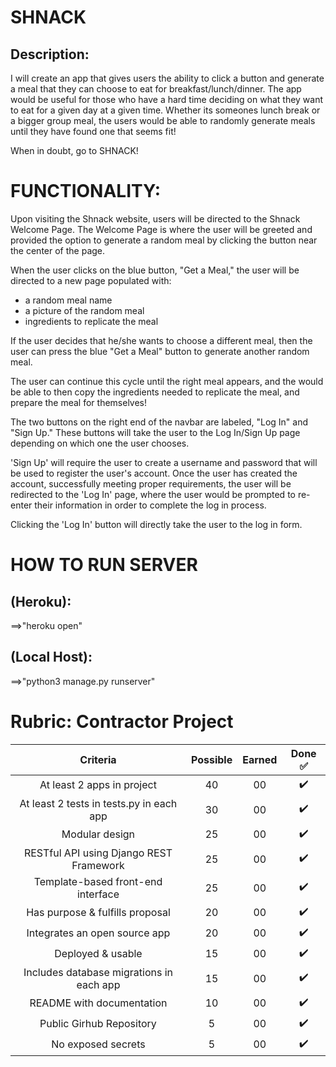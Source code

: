 # SHNACK
## Description:
I will create an app that gives users the ability to click a button and generate a meal that they can choose to eat
for breakfast/lunch/dinner. The app would be useful for those who have a hard time deciding on what they want to eat
for a given day at a given time. Whether its someones lunch break or a bigger group meal, the users would be able to randomly generate meals until they have found one that seems fit!

When in doubt, go to SHNACK!

# FUNCTIONALITY:
Upon visiting the Shnack website, users will be directed to the Shnack Welcome Page.
The Welcome Page is where the user will be greeted and provided the option to generate a random meal by clicking the button near the center of the page. 

When the user clicks on the blue button, "Get a Meal," the user will be directed to a new page populated with:
  - a random meal name
  - a picture of the random meal
  - ingredients to replicate the meal

If the user decides that he/she wants to choose a different meal, then the user can press the blue "Get a Meal" button to generate another random meal.

The user can continue this cycle until the right meal appears, and the would be able to then copy the ingredients needed to replicate the meal, and prepare the meal for themselves!

The two buttons on the right end of the navbar are labeled, "Log In" and "Sign Up."
These buttons will take the user to the Log In/Sign Up page depending on which one the user chooses.

'Sign Up' will require the user to create a username and password that will be used to register the user's account.
Once the user has created the account, successfully meeting proper requirements, the user will be redirected to the 'Log In' page, where the user would be prompted to re-enter their information in order to complete the log in process.

Clicking the 'Log In' button will directly take the user to the log in form.

# HOW TO RUN SERVER 
## (Heroku):
==>"heroku open"
## (Local Host):
==>"python3 manage.py runserver"


# Rubric: Contractor Project
| Criteria      | Possible       | Earned| Done :white_check_mark: |
|:-------------:|:--------------:|:-----:|:-----------------------:|
| At least 2 apps in project| 40  | 00   | :heavy_check_mark:
| At least 2 tests in tests.py in each app | 30 |   00 | :heavy_check_mark:
| Modular design | 25            | 00 | :heavy_check_mark:
| RESTful API using Django REST Framework | 25       |    00 | :heavy_check_mark:
| Template-based front-end interface | 25      |    00 | :heavy_check_mark:
| Has purpose & fulfills proposal | 20    |    00 | :heavy_check_mark:
| Integrates an open source app | 20   |    00 | :heavy_check_mark:
| Deployed & usable | 15      |    00 | :heavy_check_mark:
| Includes database migrations in each app | 15      |    00 | :heavy_check_mark:
| README with documentation | 10 | 00 |  :heavy_check_mark:
| Public Girhub Repository | 5  | 00 | :heavy_check_mark:
| No exposed secrets | 5  | 00 | :heavy_check_mark:
